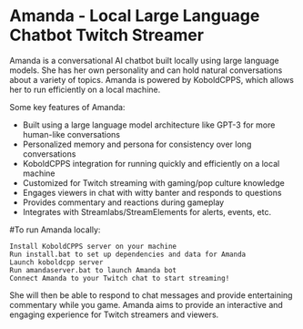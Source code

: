 # Amanda - Local Large Language Chatbot Twitch Streamer

Amanda is a conversational AI chatbot built locally using large language models. She has her own personality and can hold natural conversations about a variety of topics. Amanda is powered by KoboldCPPS, which allows her to run efficiently on a local machine. 

Some key features of Amanda:

- Built using a large language model architecture like GPT-3 for more human-like conversations 
- Personalized memory and persona for consistency over long conversations
- KoboldCPPS integration for running quickly and efficiently on a local machine
- Customized for Twitch streaming with gaming/pop culture knowledge
- Engages viewers in chat with witty banter and responds to questions
- Provides commentary and reactions during gameplay
- Integrates with Streamlabs/StreamElements for alerts, events, etc.

#To run Amanda locally:

    Install KoboldCPPS server on your machine
    Run install.bat to set up dependencies and data for Amanda
    Launch koboldcpp server
    Run amandaserver.bat to launch Amanda bot
    Connect Amanda to your Twitch chat to start streaming!

She will then be able to respond to chat messages and provide entertaining commentary while you game. Amanda aims to provide an interactive and engaging experience for Twitch streamers and viewers.
